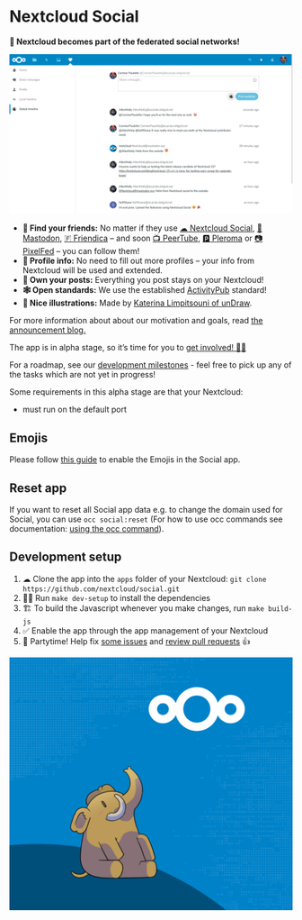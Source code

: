 # Nextcloud Social

**🎉 Nextcloud becomes part of the federated social networks!**

![](img/screenshot.png)

- **🙋 Find your friends:** No matter if they use [☁ Nextcloud Social](https://github.com/nextcloud/social#nextcloud-social), [🐘 Mastodon](https://joinmastodon.org), [🇫 Friendica](https://friendi.ca) – and soon [📺 PeerTube](https://joinpeertube.org), [🅿️ Pleroma](https://pleroma.social) or [📷 PixelFed](https://pixelfed.org) – you can follow them!
- **📜 Profile info:** No need to fill out more profiles – your info from Nextcloud will be used and extended.
- **👐 Own your posts:** Everything you post stays on your Nextcloud!
- **🕸 Open standards:** We use the established [ActivityPub](https://en.wikipedia.org/wiki/ActivityPub) standard!
- **🎨 Nice illustrations:** Made by [Katerina Limpitsouni of unDraw](https://undraw.co).

For more information about about our motivation and goals, read [the announcement blog.](https://nextcloud.com/blog/nextcloud-introduces-social-features-joins-the-fediverse/)

The app is in alpha stage, so it’s time for you to [get involved! 👩‍💻](https://github.com/nextcloud/social#development-setup)

For a roadmap, see our [development milestones](https://github.com/nextcloud/social/milestones) - feel free to pick up any of the tasks which are not yet in progress!

Some requirements in this alpha stage are that your Nextcloud:
- must run on the default port

## Emojis

Please follow [this guide](https://docs.nextcloud.com/server/stable/admin_manual/configuration_database/mysql_4byte_support.html) to enable the Emojis in the Social app.


## Reset app

If you want to reset all Social app data e.g. to change the domain used for Social, you can use `occ social:reset` (For how to use occ commands see documentation: [using the occ command](https://docs.nextcloud.com/server/latest/admin_manual/configuration_server/occ_command.html)).


## Development setup

1. ☁ Clone the app into the `apps` folder of your Nextcloud: `git clone https://github.com/nextcloud/social.git`
2. 👩‍💻 Run `make dev-setup` to install the dependencies
3. 🏗 To build the Javascript whenever you make changes, run `make build-js`
4. ✅ Enable the app through the app management of your Nextcloud
5. 🎉 Partytime! Help fix [some issues](https://github.com/nextcloud/social/issues) and [review pull requests](https://github.com/nextcloud/social/pulls) 👍


![](img/social-promo.png)
